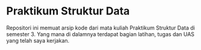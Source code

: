 # Praktikum Struktur Data
Repositori ini memuat arsip kode dari mata kuliah Praktikum Struktur Data di semester 3. Yang mana di dalamnya terdapat bagian latihan, tugas dan UAS yang telah saya kerjakan.
